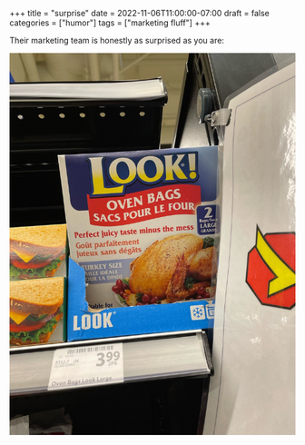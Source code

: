+++
title = "surprise"
date = 2022-11-06T11:00:00-07:00
draft = false
categories = ["humor"]
tags = ["marketing fluff"]
+++

Their marketing team is honestly as surprised as you are:

![](./look.png)